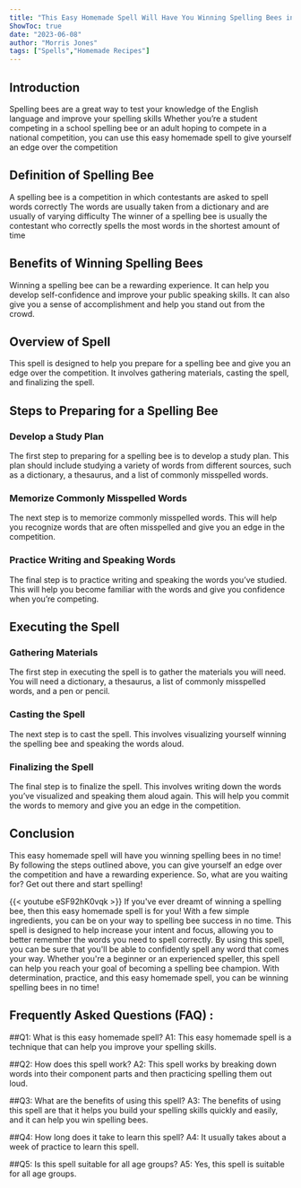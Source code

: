```yaml
---
title: "This Easy Homemade Spell Will Have You Winning Spelling Bees in No Time!"
ShowToc: true 
date: "2023-06-08"
author: "Morris Jones" 
tags: ["Spells","Homemade Recipes"]
---
```

## Introduction
Spelling bees are a great way to test your knowledge of the English language and improve your spelling skills Whether you’re a student competing in a school spelling bee or an adult hoping to compete in a national competition, you can use this easy homemade spell to give yourself an edge over the competition 

## Definition of Spelling Bee
A spelling bee is a competition in which contestants are asked to spell words correctly The words are usually taken from a dictionary and are usually of varying difficulty The winner of a spelling bee is usually the contestant who correctly spells the most words in the shortest amount of time

## Benefits of Winning Spelling Bees
Winning a spelling bee can be a rewarding experience. It can help you develop self-confidence and improve your public speaking skills. It can also give you a sense of accomplishment and help you stand out from the crowd.

## Overview of Spell
This spell is designed to help you prepare for a spelling bee and give you an edge over the competition. It involves gathering materials, casting the spell, and finalizing the spell.

## Steps to Preparing for a Spelling Bee

### Develop a Study Plan
The first step to preparing for a spelling bee is to develop a study plan. This plan should include studying a variety of words from different sources, such as a dictionary, a thesaurus, and a list of commonly misspelled words.

### Memorize Commonly Misspelled Words
The next step is to memorize commonly misspelled words. This will help you recognize words that are often misspelled and give you an edge in the competition.

### Practice Writing and Speaking Words
The final step is to practice writing and speaking the words you’ve studied. This will help you become familiar with the words and give you confidence when you’re competing.

## Executing the Spell

### Gathering Materials
The first step in executing the spell is to gather the materials you will need. You will need a dictionary, a thesaurus, a list of commonly misspelled words, and a pen or pencil.

### Casting the Spell
The next step is to cast the spell. This involves visualizing yourself winning the spelling bee and speaking the words aloud.

### Finalizing the Spell
The final step is to finalize the spell. This involves writing down the words you’ve visualized and speaking them aloud again. This will help you commit the words to memory and give you an edge in the competition.

## Conclusion
This easy homemade spell will have you winning spelling bees in no time! By following the steps outlined above, you can give yourself an edge over the competition and have a rewarding experience. So, what are you waiting for? Get out there and start spelling!

{{< youtube eSF92hK0vqk >}} 
If you've ever dreamt of winning a spelling bee, then this easy homemade spell is for you! With a few simple ingredients, you can be on your way to spelling bee success in no time. This spell is designed to help increase your intent and focus, allowing you to better remember the words you need to spell correctly. By using this spell, you can be sure that you'll be able to confidently spell any word that comes your way. Whether you're a beginner or an experienced speller, this spell can help you reach your goal of becoming a spelling bee champion. With determination, practice, and this easy homemade spell, you can be winning spelling bees in no time!

## Frequently Asked Questions (FAQ) :
##Q1: What is this easy homemade spell?
A1: This easy homemade spell is a technique that can help you improve your spelling skills. 

##Q2: How does this spell work?
A2: This spell works by breaking down words into their component parts and then practicing spelling them out loud. 

##Q3: What are the benefits of using this spell?
A3: The benefits of using this spell are that it helps you build your spelling skills quickly and easily, and it can help you win spelling bees. 

##Q4: How long does it take to learn this spell?
A4: It usually takes about a week of practice to learn this spell. 

##Q5: Is this spell suitable for all age groups?
A5: Yes, this spell is suitable for all age groups.



